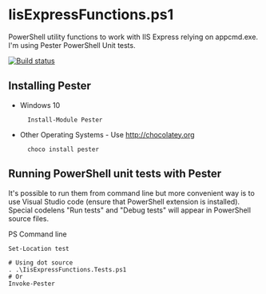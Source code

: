 # IisExpressFunctions.ps1

PowerShell utility functions to work with IIS Express relying on
appcmd.exe. I'm using Pester PowerShell Unit tests.

[![Build status](https://ci.appveyor.com/api/projects/status/ipk4ue9vb0jdnd9v/branch/master?svg=true)](https://ci.appveyor.com/project/gbfsoft/ps-iisexpress/branch/master)

## Installing Pester

* Windows 10

        Install-Module Pester

* Other Operating Systems - Use <http://chocolatey.org>

        choco install pester

## Running PowerShell unit tests with Pester

It's possible to run them from command line but more convenient way is to use Visual Studio code
(ensure that PowerShell extension is installed). Special codelens "Run tests" and "Debug tests"
will appear in PowerShell source files.

PS Command line

    Set-Location test

    # Using dot source
    . .\IisExpressFunctions.Tests.ps1
    # Or
    Invoke-Pester
